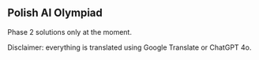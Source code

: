 ## Polish AI Olympiad

Phase 2 solutions only at the moment. 

Disclaimer: everything is translated using Google Translate or ChatGPT 4o.
